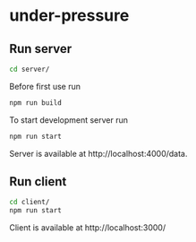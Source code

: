 # under-pressure

## Run server

```sh
cd server/
```

Before first use run

```sh
npm run build
```

To start development server run
```sh
npm run start
```

Server is available at http://localhost:4000/data.

## Run client

```sh
cd client/
npm run start
```

Client is available at http://localhost:3000/